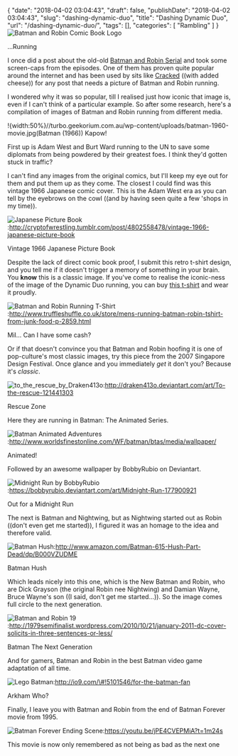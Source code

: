 {
    "date": "2018-04-02 03:04:43",
    "draft": false,
    "publishDate": "2018-04-02 03:04:43",
    "slug": "dashing-dynamic-duo",
    "title": "Dashing Dynamic Duo",
    "url": "\/dashing-dynamic-duo\/",
    "tags": [],
    "categories": [
        "Rambling"
    ]
}![Batman and Robin Comic Book
Logo](//turbo.geekorium.com.au/wp-content/uploads/2011/04/batmanandrobin-comicbook-logo-1.jpg "Batman and Robin Comic Book Logo")

...Running

I once did a post about the old-old [Batman and Robin
Serial](//the.geekorium.com.au/batman-as-youve-never-seen-him/) and took
some screen-caps from the episodes. One of them has proven quite popular
around the internet and has been used by sits like
[Cracked](http://www.cracked.com/article/18362_the-7-ballsiest-ways-anyone-ever-quit-their-job/)
((with added cheese)) for any post that needs a picture of Batman and
Robin running.

I wondered why it was so popular, till I realised just how iconic that
image is, even if I can't think of a particular example. So after some
research, here's a compilation of images of Batman and Robin running
from different media.

!{width:50%}//turbo.geekorium.com.au/wp-content/uploads/batman-1960-movie.jpg(Batman
(1966)) Kapow!

First up is Adam West and Burt Ward running to the UN to save some
diplomats from being powdered by their greatest foes. I think they'd
gotten stuck in traffic?

I can't find any images from the original comics, but I'll keep my eye
out for them and put them up as they come. The closest I could find was
this vintage 1966 Japanese comic cover. This is the Adam West era as you
can tell by the eyebrows on the cowl ((and by having seen quite a few
'shops in my time)).

![Japanese Picture
Book](//turbo.geekorium.com.au/wp-content/uploads/japanese-picture-book.jpg "Japanese Picture Book"):http://cryptofwrestling.tumblr.com/post/4802558478/vintage-1966-japanese-picture-book

Vintage 1966 Japanese Picture Book

Despite the lack of direct comic book proof, I submit this retro t-shirt
design, and you tell me if it doesn't trigger a memory of something in
your brain. You **know** this is a classic image. If you've come to
realise the iconic-ness of the image of the Dynamic Duo running, you can
buy [this
t-shirt](http://www.truffleshuffle.co.uk/store/mens-running-batman-robin-tshirt-from-junk-food-p-2859.html)
and wear it proudly.

![Batman and Robin Running
T-Shirt](//turbo.geekorium.com.au/wp-content/uploads/Mens_Running_Batman_and_Robin_T_Shirt_from_Junk_Food_print_500_314_380_76.jpg "Batman and Robin Running T-Shirt"):http://www.truffleshuffle.co.uk/store/mens-running-batman-robin-tshirt-from-junk-food-p-2859.html

Mil... Can I have some cash?

Or if that doesn't convince you that Batman and Robin hoofing it is one
of pop-culture's most classic images, try this piece from the 2007
Singapore Design Festival. Once glance and you immediately *get* it
don't you? Because it's *classic*.

![to\_the\_rescue\_by\_Draken413o](//turbo.geekorium.com.au/wp-content/uploads/To_the_rescue_by_Draken413o.jpg "to_the_rescue_by_Draken413o"):http://draken413o.deviantart.com/art/To-the-rescue-121441303

Rescue Zone

Here they are running in Batman: The Animated Series.

![Batman Animated
Adventures](//turbo.geekorium.com.au/wp-content/uploads/batman-animated.jpg "Batman Animated Adventures"):http://www.worldsfinestonline.com/WF/batman/btas/media/wallpaper/

Animated!

Followed by an awesome wallpaper by BobbyRubio on Deviantart.

![Midnight Run by
BobbyRubio](//turbo.geekorium.com.au/wp-content/uploads/midnight_run_by_barrypresh-d2xx189.jpg "Midnight Run by BobbyRubio"):https://bobbyrubio.deviantart.com/art/Midnight-Run-177900921

Out for a Midnight Run

The next is Batman and Nightwing, but as Nightwing started out as Robin
((don't even get me started)), I figured it was an homage to the idea
and therefore valid.

![Batman
Hush](//turbo.geekorium.com.au/wp-content/uploads/batman-hush.jpg "Batman Hush"):http://www.amazon.com/Batman-615-Hush-Part-Dead/dp/B000VZUDME

Batman Hush

Which leads nicely into this one, which is the New Batman and Robin, who
are Dick Grayson (the original Robin nee Nightwing) and Damian Wayne,
Bruce Wayne's son ((I said, don't get me started...)). So the image
comes full circle to the next generation.

![Batman and Robin
19](//turbo.geekorium.com.au/wp-content/uploads/batman-robin-19.jpg "Batman and Robin 19"):http://1979semifinalist.wordpress.com/2010/10/21/january-2011-dc-cover-solicits-in-three-sentences-or-less/

Batman The Next Generation

And for gamers, Batman and Robin in the best Batman video game
adaptation of all time.

![Lego
Batman](//turbo.geekorium.com.au/wp-content/uploads/download.jpg "Lego Batman"):http://io9.com/\#!5101546/for-the-batman-fan

Arkham Who?

Finally, I leave you with Batman and Robin from the end of Batman
Forever movie from 1995.

![Batman Forever Ending
Scene](//turbo.geekorium.com.au/wp-content/uploads/Batman-Forever-Ending-Scene-www.keepvid.com2_.gif "Batman Forever Ending Scene"):https://youtu.be/jPE4CVEPMiA?t=1m24s

This movie is now only remembered as not being as bad as the next one